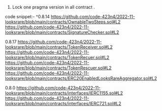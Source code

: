 1. Lock one pragma version in all contract . 

code snippet:-
^0.8.14
https://github.com/code-423n4/2022-11-looksrare/blob/main/contracts/OwnableTwoSteps.sol#L2
https://github.com/code-423n4/2022-11-looksrare/blob/main/contracts/SignatureChecker.sol#L2

0.8.17
https://github.com/code-423n4/2022-11-looksrare/blob/main/contracts/TokenReceiver.sol#L2
https://github.com/code-423n4/2022-11-looksrare/blob/main/contracts/TokenRecuer.sol#L2
https://github.com/code-423n4/2022-11-looksrare/blob/main/contracts/TokenRescuer.sol#L2
https://github.com/code-423n4/2022-11-looksrare/blob/main/contracts/ERC20EnabledLooksRareAggregator.sol#L2

0.8.0
https://github.com/code-423n4/2022-11-looksrare/blob/main/contracts/interfaces/IERC1155.sol#L2
https://github.com/code-423n4/2022-11-looksrare/blob/main/contracts/interfaces/IERC721.sol#L2